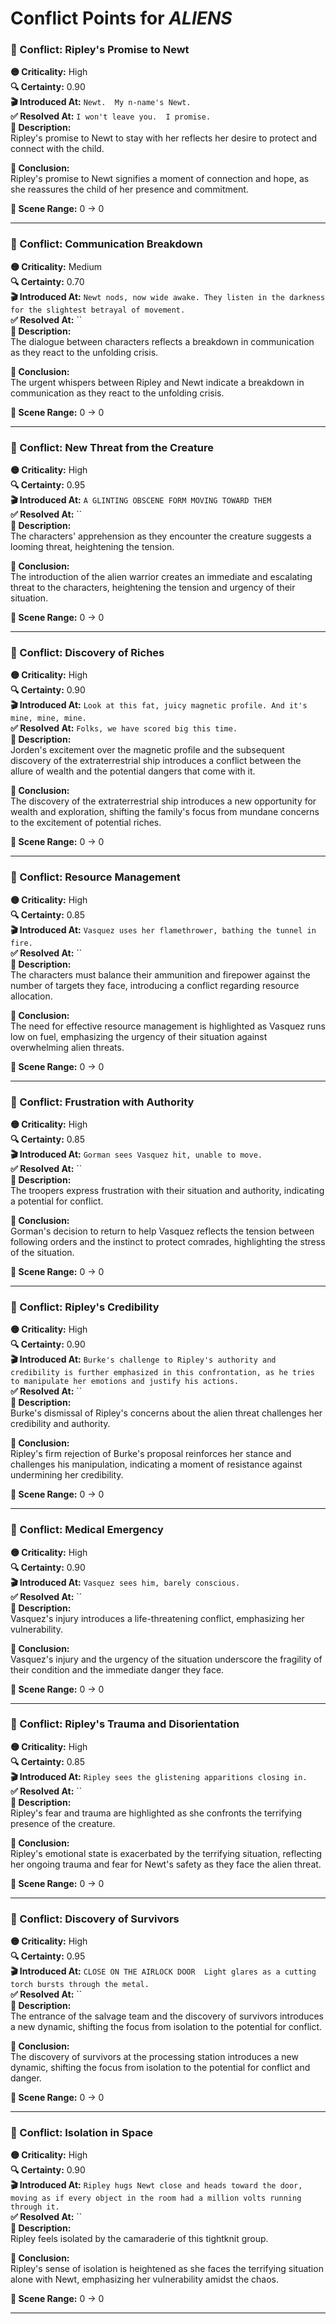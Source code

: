 # Conflict Points for *ALIENS*

### 🧨 Conflict: Ripley's Promise to Newt

**🟡 Criticality:** High  
**🔍 Certainty:** 0.90  
**🎬 Introduced At:** `Newt.  My n-name's Newt.`  
**✅ Resolved At:** `I won't leave you.  I promise.`  
**📝 Description:**  
Ripley's promise to Newt to stay with her reflects her desire to protect and connect with the child.

**🧠 Conclusion:**  
Ripley's promise to Newt signifies a moment of connection and hope, as she reassures the child of her presence and commitment.

**📍 Scene Range:** 0 → 0

---
### 🧨 Conflict: Communication Breakdown

**🟡 Criticality:** Medium  
**🔍 Certainty:** 0.70  
**🎬 Introduced At:** `Newt nods, now wide awake. They listen in the darkness for the slightest betrayal of movement.`  
**✅ Resolved At:** ``  
**📝 Description:**  
The dialogue between characters reflects a breakdown in communication as they react to the unfolding crisis.

**🧠 Conclusion:**  
The urgent whispers between Ripley and Newt indicate a breakdown in communication as they react to the unfolding crisis.

**📍 Scene Range:** 0 → 0

---
### 🧨 Conflict: New Threat from the Creature

**🟡 Criticality:** High  
**🔍 Certainty:** 0.95  
**🎬 Introduced At:** `A GLINTING OBSCENE FORM MOVING TOWARD THEM`  
**✅ Resolved At:** ``  
**📝 Description:**  
The characters' apprehension as they encounter the creature suggests a looming threat, heightening the tension.

**🧠 Conclusion:**  
The introduction of the alien warrior creates an immediate and escalating threat to the characters, heightening the tension and urgency of their situation.

**📍 Scene Range:** 0 → 0

---
### 🧨 Conflict: Discovery of Riches

**🟡 Criticality:** High  
**🔍 Certainty:** 0.90  
**🎬 Introduced At:** `Look at this fat, juicy magnetic profile. And it's mine, mine, mine.`  
**✅ Resolved At:** `Folks, we have scored big this time.`  
**📝 Description:**  
Jorden's excitement over the magnetic profile and the subsequent discovery of the extraterrestrial ship introduces a conflict between the allure of wealth and the potential dangers that come with it.

**🧠 Conclusion:**  
The discovery of the extraterrestrial ship introduces a new opportunity for wealth and exploration, shifting the family's focus from mundane concerns to the excitement of potential riches.

**📍 Scene Range:** 0 → 0

---
### 🧨 Conflict: Resource Management

**🟡 Criticality:** High  
**🔍 Certainty:** 0.85  
**🎬 Introduced At:** `Vasquez uses her flamethrower, bathing the tunnel in fire.`  
**✅ Resolved At:** ``  
**📝 Description:**  
The characters must balance their ammunition and firepower against the number of targets they face, introducing a conflict regarding resource allocation.

**🧠 Conclusion:**  
The need for effective resource management is highlighted as Vasquez runs low on fuel, emphasizing the urgency of their situation against overwhelming alien threats.

**📍 Scene Range:** 0 → 0

---
### 🧨 Conflict: Frustration with Authority

**🟡 Criticality:** High  
**🔍 Certainty:** 0.85  
**🎬 Introduced At:** `Gorman sees Vasquez hit, unable to move.`  
**✅ Resolved At:** ``  
**📝 Description:**  
The troopers express frustration with their situation and authority, indicating a potential for conflict.

**🧠 Conclusion:**  
Gorman's decision to return to help Vasquez reflects the tension between following orders and the instinct to protect comrades, highlighting the stress of the situation.

**📍 Scene Range:** 0 → 0

---
### 🧨 Conflict: Ripley's Credibility

**🟡 Criticality:** High  
**🔍 Certainty:** 0.90  
**🎬 Introduced At:** `Burke's challenge to Ripley's authority and credibility is further emphasized in this confrontation, as he tries to manipulate her emotions and justify his actions.`  
**✅ Resolved At:** ``  
**📝 Description:**  
Burke's dismissal of Ripley's concerns about the alien threat challenges her credibility and authority.

**🧠 Conclusion:**  
Ripley's firm rejection of Burke's proposal reinforces her stance and challenges his manipulation, indicating a moment of resistance against undermining her credibility.

**📍 Scene Range:** 0 → 0

---
### 🧨 Conflict: Medical Emergency

**🟡 Criticality:** High  
**🔍 Certainty:** 0.90  
**🎬 Introduced At:** `Vasquez sees him, barely conscious.`  
**✅ Resolved At:** ``  
**📝 Description:**  
Vasquez's injury introduces a life-threatening conflict, emphasizing her vulnerability.

**🧠 Conclusion:**  
Vasquez's injury and the urgency of the situation underscore the fragility of their condition and the immediate danger they face.

**📍 Scene Range:** 0 → 0

---
### 🧨 Conflict: Ripley's Trauma and Disorientation

**🟡 Criticality:** High  
**🔍 Certainty:** 0.85  
**🎬 Introduced At:** `Ripley sees the glistening apparitions closing in.`  
**✅ Resolved At:** ``  
**📝 Description:**  
Ripley's fear and trauma are highlighted as she confronts the terrifying presence of the creature.

**🧠 Conclusion:**  
Ripley's emotional state is exacerbated by the terrifying situation, reflecting her ongoing trauma and fear for Newt's safety as they face the alien threat.

**📍 Scene Range:** 0 → 0

---
### 🧨 Conflict: Discovery of Survivors

**🟡 Criticality:** High  
**🔍 Certainty:** 0.95  
**🎬 Introduced At:** `CLOSE ON THE AIRLOCK DOOR  Light glares as a cutting torch bursts through the metal.`  
**✅ Resolved At:** ``  
**📝 Description:**  
The entrance of the salvage team and the discovery of survivors introduces a new dynamic, shifting the focus from isolation to the potential for conflict.

**🧠 Conclusion:**  
The discovery of survivors at the processing station introduces a new dynamic, shifting the focus from isolation to the potential for conflict and danger.

**📍 Scene Range:** 0 → 0

---
### 🧨 Conflict: Isolation in Space

**🟡 Criticality:** High  
**🔍 Certainty:** 0.90  
**🎬 Introduced At:** `Ripley hugs Newt close and heads toward the door, moving as if every object in the room had a million volts running through it.`  
**✅ Resolved At:** ``  
**📝 Description:**  
Ripley feels isolated by the camaraderie of this tightknit group.

**🧠 Conclusion:**  
Ripley's sense of isolation is heightened as she faces the terrifying situation alone with Newt, emphasizing her vulnerability amidst the chaos.

**📍 Scene Range:** 0 → 0

---
